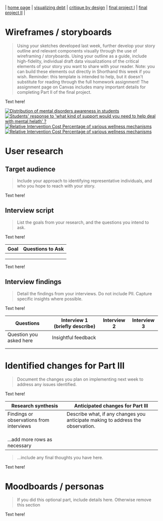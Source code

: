 | [home page](https://aishwarya1912s.github.io/portfolio/) | [visualizing debt](https://aishwarya1912s.github.io/portfolio/Visualizing_government_debt_part3.html) | [critique by design](https://aishwarya1912s.github.io/portfolio/critique-by-design.html) | [final project I](https://aishwarya1912s.github.io/portfolio/final-project-part-one.html) | [final project II](https://aishwarya1912s.github.io/portfolio/final-project-part-two.html) | 

# Wireframes / storyboards
> Using your sketches developed last week, further develop your story outline and relevant components visually through the use of wireframing / storyboards. Using your outline as a guide, include high-fidelity, individual draft data visualizations of the critical elements of your story you want to share with your reader. Note: you can build these elements out directly in Shorthand this week if you wish.  Reminder: this template is intended to help, but it doesn't substitute for reading through the full homework assignment!  The assignment page on Canvas includes many important details for completing Part II of the final project. 

Text here!


<div class='tableauPlaceholder' id='viz1708656661166' style='position: relative'><noscript><a href='#'><img alt='Distribution of mental disorders awareness in students ' src='https:&#47;&#47;public.tableau.com&#47;static&#47;images&#47;di&#47;distributionofawareness&#47;Sheet1&#47;1_rss.png' style='border: none' /></a></noscript><object class='tableauViz'  style='display:none;'><param name='host_url' value='https%3A%2F%2Fpublic.tableau.com%2F' /> <param name='embed_code_version' value='3' /> <param name='site_root' value='' /><param name='name' value='distributionofawareness&#47;Sheet1' /><param name='tabs' value='no' /><param name='toolbar' value='yes' /><param name='static_image' value='https:&#47;&#47;public.tableau.com&#47;static&#47;images&#47;di&#47;distributionofawareness&#47;Sheet1&#47;1.png' /> <param name='animate_transition' value='yes' /><param name='display_static_image' value='yes' /><param name='display_spinner' value='yes' /><param name='display_overlay' value='yes' /><param name='display_count' value='yes' /><param name='language' value='en-US' /><param name='filter' value='publish=yes' /></object></div>            
<script type='text/javascript'>       
  var divElement = document.getElementById('viz1708656661166');           
  var vizElement = divElement.getElementsByTagName('object')[0];       
  vizElement.style.width='100%';
  vizElement.style.height=(divElement.offsetWidth*0.75)+'px';     
  var scriptElement = document.createElement('script');                
  scriptElement.src = 'https://public.tableau.com/javascripts/api/viz_v1.js';                    vizElement.parentNode.insertBefore(scriptElement, vizElement);       
</script>




<div class='tableauPlaceholder' id='viz1708656937206' style='position: relative'><noscript><a href='#'><img alt='Students&#39; response to &#39;what kind of support would you need to help deal with mental helath&#39; ? ' src='https:&#47;&#47;public.tableau.com&#47;static&#47;images&#47;Su&#47;Support_17086569294950&#47;Sheet1&#47;1_rss.png' style='border: none' /></a></noscript><object class='tableauViz'  style='display:none;'><param name='host_url' value='https%3A%2F%2Fpublic.tableau.com%2F' /> <param name='embed_code_version' value='3' /> <param name='site_root' value='' /><param name='name' value='Support_17086569294950&#47;Sheet1' /><param name='tabs' value='no' /><param name='toolbar' value='yes' /><param name='static_image' value='https:&#47;&#47;public.tableau.com&#47;static&#47;images&#47;Su&#47;Support_17086569294950&#47;Sheet1&#47;1.png' /> <param name='animate_transition' value='yes' /><param name='display_static_image' value='yes' /><param name='display_spinner' value='yes' /><param name='display_overlay' value='yes' /><param name='display_count' value='yes' /><param name='language' value='en-US' /><param name='filter' value='publish=yes' /></object></div>          
<script type='text/javascript'>             
  var divElement = document.getElementById('viz1708656937206');    
  var vizElement = divElement.getElementsByTagName('object')[0];   
  vizElement.style.width='100%';
  vizElement.style.height=(divElement.offsetWidth*0.75)+'px';      
  var scriptElement = document.createElement('script');        
  scriptElement.src = 'https://public.tableau.com/javascripts/api/viz_v1.js';                    vizElement.parentNode.insertBefore(scriptElement, vizElement);        
</script>




<div class='tableauPlaceholder' id='viz1708657259350' style='position: relative'><noscript><a href='#'><img alt='Relative Intervention Cost Percentage of various wellness mechanisms ' src='https:&#47;&#47;public.tableau.com&#47;static&#47;images&#47;co&#47;costs_17086572466650&#47;Sheet1&#47;1_rss.png' style='border: none' /></a></noscript><object class='tableauViz'  style='display:none;'><param name='host_url' value='https%3A%2F%2Fpublic.tableau.com%2F' /> <param name='embed_code_version' value='3' /> <param name='site_root' value='' /><param name='name' value='costs_17086572466650&#47;Sheet1' /><param name='tabs' value='no' /><param name='toolbar' value='yes' /><param name='static_image' value='https:&#47;&#47;public.tableau.com&#47;static&#47;images&#47;co&#47;costs_17086572466650&#47;Sheet1&#47;1.png' /> <param name='animate_transition' value='yes' /><param name='display_static_image' value='yes' /><param name='display_spinner' value='yes' /><param name='display_overlay' value='yes' /><param name='display_count' value='yes' /><param name='language' value='en-US' /><param name='filter' value='publish=yes' /></object></div>      
<script type='text/javascript'>           
  var divElement = document.getElementById('viz1708657259350');     
  var vizElement = divElement.getElementsByTagName('object')[0];   
  vizElement.style.width='100%';
  vizElement.style.height=(divElement.offsetWidth*0.75)+'px';     
  var scriptElement = document.createElement('script');          
  scriptElement.src = 'https://public.tableau.com/javascripts/api/viz_v1.js';                    vizElement.parentNode.insertBefore(scriptElement, vizElement);        
</script>



<div class='tableauPlaceholder' id='viz1708657319320' style='position: relative'><noscript><a href='#'><img alt='Relative Intervention Cost Percentage of various wellness mechanisms ' src='https:&#47;&#47;public.tableau.com&#47;static&#47;images&#47;co&#47;costs1_17086573091980&#47;Sheet12&#47;1_rss.png' style='border: none' /></a></noscript><object class='tableauViz'  style='display:none;'><param name='host_url' value='https%3A%2F%2Fpublic.tableau.com%2F' /> <param name='embed_code_version' value='3' /> <param name='site_root' value='' /><param name='name' value='costs1_17086573091980&#47;Sheet12' /><param name='tabs' value='no' /><param name='toolbar' value='yes' /><param name='static_image' value='https:&#47;&#47;public.tableau.com&#47;static&#47;images&#47;co&#47;costs1_17086573091980&#47;Sheet12&#47;1.png' /> <param name='animate_transition' value='yes' /><param name='display_static_image' value='yes' /><param name='display_spinner' value='yes' /><param name='display_overlay' value='yes' /><param name='display_count' value='yes' /><param name='language' value='en-US' /><param name='filter' value='publish=yes' /></object></div>              
<script type='text/javascript'>                  
  var divElement = document.getElementById('viz1708657319320');        
  var vizElement = divElement.getElementsByTagName('object')[0];     
  vizElement.style.width='100%';
  vizElement.style.height=(divElement.offsetWidth*0.75)+'px';  
  var scriptElement = document.createElement('script');      
  scriptElement.src = 'https://public.tableau.com/javascripts/api/viz_v1.js';                    vizElement.parentNode.insertBefore(scriptElement, vizElement);       
</script>







# User research 

## Target audience
> Include your approach to identifying representative individuals, and who you hope to reach with your story. 

Text here!

## Interview script
> List the goals from your research, and the questions you intend to ask. 

Text here!

| Goal | Questions to Ask |
|------|------------------|
|      |                  |
|      |                  |
|      |                  |


Text here!

## Interview findings
> Detail the findings from your interviews.  Do not include PII.  Capture specific insights where possible.

Text here!

| Questions               | Interview 1 (briefly describe) | Interview 2 | Interview 3 |
|-------------------------|--------------------------------|-------------|-------------|
| Question you asked here | Insightful feedback            |             |             |
|                         |                                |             |             |
|                         |                                |             |             |


# Identified changes for Part III
> Document the changes you plan on implementing next week to address any issues identified.  

Text here!

| Research synthesis                       | Anticipated changes for Part III                                                |
|------------------------------------------|---------------------------------------------------------------------------------|
| Findings or observations from interviews | Describe what, if any changes you anticipate making to address the observation. |
|                                          |                                                                                 |
|                                          |                                                                                 |
|                                          |                                                                                 |
| ...add more rows as necessary            |                                                                                 |

> ...include any final thoughts you have here. 

Text here!

# Moodboards / personas
> If you did this optional part, include details here.  Otherwise remove this section

Text here!

